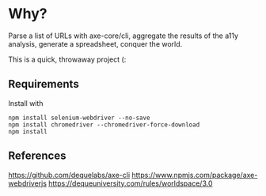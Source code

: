 
# Why?

Parse a list of URLs with axe-core/cli, aggregate the results of the a11y analysis, generate a spreadsheet, conquer the world.

This is a quick, throwaway project (:


## Requirements

Install with

```
npm install selenium-webdriver --no-save
npm install chromedriver --chromedriver-force-download
npm install
```

## References 

https://github.com/dequelabs/axe-cli
https://www.npmjs.com/package/axe-webdriverjs
https://dequeuniversity.com/rules/worldspace/3.0